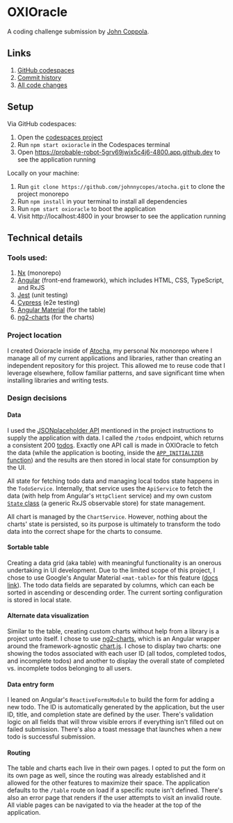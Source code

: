 # OXIOracle

A coding challenge submission by [John Coppola](https://www.johnnycopes.com/).

## Links

1. [GitHub codespaces](https://probable-robot-5grv69jwjx5c4j6.github.dev/)
1. [Commit history](https://github.com/johnnycopes/atocha/pull/554/commits)
1. [All code changes](https://github.com/johnnycopes/atocha/pull/554/files)

## Setup

Via GitHub codespaces:

1. Open the [codespaces project](https://probable-robot-5grv69jwjx5c4j6.github.dev)
1. Run `npm start oxioracle` in the Codespaces terminal
1. Open https://probable-robot-5grv69jwjx5c4j6-4800.app.github.dev to see the application running

Locally on your machine:

1. Run `git clone https://github.com/johnnycopes/atocha.git` to clone the project monorepo
1. Run `npm install` in your terminal to install all dependencies
1. Run `npm start oxioracle` to boot the application
1. Visit http://localhost:4800 in your browser to see the application running

## Technical details

### Tools used:

1. [Nx](https://nx.dev/) (monorepo)
2. [Angular](https://angular.dev/) (front-end framework), which includes HTML, CSS, TypeScript, and RxJS
3. [Jest](https://jestjs.io/) (unit testing)
4. [Cypress](https://www.cypress.io/) (e2e testing)
5. [Angular Material](https://material.angular.io/components/table/overview) (for the table)
6. [ng2-charts](https://valor-software.com/ng2-charts/) (for the charts)

### Project location

I created Oxioracle inside of [Atocha](https://github.com/johnnycopes/atocha), my personal Nx monorepo where I manage all of my current applications and libraries, rather than creating an independent repository for this project. This allowed me to reuse code that I leverage elsewhere, follow familiar patterns, and save significant time when installing libraries and writing tests.

### Design decisions

#### Data

I used the [JSONplaceholder API](https://jsonplaceholder.typicode.com) mentioned in the project instructions to supply the application with data. I called the `/todos` endpoint, which returns a consistent 200 [todos](https://jsonplaceholder.typicode.com/todos). Exactly one API call is made in OXIOracle to fetch the data (while the application is booting, inside the [`APP_INITIALIZER` function](https://github.com/johnnycopes/atocha/blob/8d757a3da145317212fd6f8d76004a02ae269942/apps/oxioracle/src/app/app.config.ts#L33-L37)) and the results are then stored in local state for consumption by the UI.

All state for fetching todo data and managing local todos state happens in the `TodoService`. Internally, that service uses the `ApiService` to fetch the data (with help from Angular's `HttpClient` service) and my own custom [`State` class](https://github.com/johnnycopes/atocha/blob/main/libs/core/data-access/src/lib/state.ts) (a generic RxJS observable store) for state management.

All chart is managed by the `ChartService`. However, nothing about the charts' state is persisted, so its purpose is ultimately to transform the todo data into the correct shape for the charts to consume.

#### Sortable table

Creating a data grid (aka table) with meaningful functionality is an onerous undertaking in UI development. Due to the limited scope of this project, I chose to use Google's Angular Material `<mat-table>` for this feature ([docs link](https://material.angular.io/components/table/overview)). The todo data fields are separated by columns, which can each be sorted in ascending or descending order. The current sorting configuration is stored in local state.

#### Alternate data visualization

Similar to the table, creating custom charts without help from a library is a project unto itself. I chose to use [ng2-charts](https://valor-software.com/ng2-charts/), which is an Angular wrapper around the framework-agnostic [chart.js](https://www.chartjs.org/). I chose to display two charts: one showing the todos associated with each user ID (all todos, completed todos, and incomplete todos) and another to display the overall state of completed vs. incomplete todos belonging to all users.

#### Data entry form

I leaned on Angular's `ReactiveFormsModule` to build the form for adding a new todo. The ID is automatically generated by the application, but the user ID, title, and completion state are defined by the user. There's validation logic on all fields that will throw visible errors if everything isn't filled out on failed submission. There's also a toast message that launches when a new todo is successful submission.

#### Routing

The table and charts each live in their own pages. I opted to put the form on its own page as well, since the routing was already established and it allowed for the other features to maximize their space. The application defaults to the `/table` route on load if a specific route isn't defined. There's also an error page that renders if the user attempts to visit an invalid route. All viable pages can be navigated to via the header at the top of the application.
